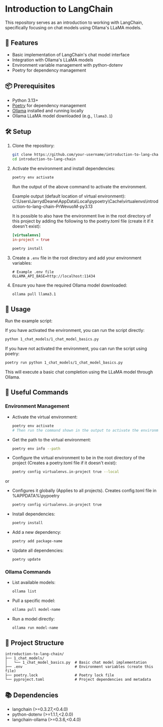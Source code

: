 # Introduction to LangChain

This repository serves as an introduction to working with LangChain, specifically focusing on chat models using Ollama's LLaMA models.

## 🚀 Features

- Basic implementation of LangChain's chat model interface
- Integration with Ollama's LLaMA models
- Environment variable management with python-dotenv
- Poetry for dependency management

## 📦 Prerequisites

- Python 3.13+
- [Poetry](https://python-poetry.org/) for dependency management
- [Ollama](https://ollama.com/) installed and running locally
- Ollama LLaMA model downloaded (e.g., `llama3.1`)

## 🛠️ Setup

1. Clone the repository:
   ```bash
   git clone https://github.com/your-username/introduction-to-lang-chain.git
   cd introduction-to-lang-chain
   ```

2. Activate the environment and install dependencies:
   ```bash
   poetry env activate
   ```
   Run the output of the above command to activate the environment. 

   Example output (default location of virtual environment): C:\Users\JarrydDeane\AppData\Local\pypoetry\Cache\virtualenvs\introduction-to-lang-chain-PrWevuoM-py3.13

   It is possible to also have the environment live in the root directory of this project by adding the following to the poetry.toml file (create it if it doesn't exist):

   ```toml
   [virtualenvs]
   in-project = true
   ```

   ```bash
   poetry install
   ```

3. Create a `.env` file in the root directory and add your environment variables:
   ```env
   # Example .env file
   OLLAMA_API_BASE=http://localhost:11434
   ```

4. Ensure you have the required Ollama model downloaded:
   ```bash
   ollama pull llama3.1
   ```

## 🚀 Usage

Run the example script:

If you have activated the environment, you can run the script directly:

```bash
python 1_chat_models/1_chat_model_basics.py
```

If you have not activated the environment, you can run the script using poetry:

```bash
poetry run python 1_chat_models/1_chat_model_basics.py
```

This will execute a basic chat completion using the LLaMA model through Ollama.

## 🔧 Useful Commands

### Environment Management

- Activate the virtual environment:
  ```bash
  poetry env activate
  # Then run the command shown in the output to activate the environment
  ```

- Get the path to the virtual environment:
  ```bash
  poetry env info --path
  ```

- Configure the virtual environment to be in the root directory of the project (Creates a poetry.toml file if it doesn't exist):
  ```bash
  poetry config virtualenvs.in-project true --local
  ```

or

- Configures it globally (Applies to all projects). Creates config.toml file in %APPDATA%\pypoetry
  ```bash
  poetry config virtualenvs.in-project true
  ```

- Install dependencies:
  ```bash
  poetry install
  ```

- Add a new dependency:
  ```bash
  poetry add package-name
  ```

- Update all dependencies:
  ```bash
  poetry update
  ```

### Ollama Commands

- List available models:
  ```bash
  ollama list
  ```

- Pull a specific model:
  ```bash
  ollama pull model-name
  ```

- Run a model directly:
  ```bash
  ollama run model-name
  ```

## 📁 Project Structure

```
introduction-to-lang-chain/
├── 1_chat_models/
│   └── 1_chat_model_basics.py  # Basic chat model implementation
├── .env                        # Environment variables (create this file)
├── poetry.lock                 # Poetry lock file
└── pyproject.toml              # Project dependencies and metadata
```

## 📚 Dependencies

- langchain (>=0.3.27,<0.4.0)
- python-dotenv (>=1.1.1,<2.0.0)
- langchain-ollama (>=0.3.6,<0.4.0)
